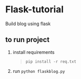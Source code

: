 # Flask-tutorial
Build blog using flask

## to run project
1. install requirements
    > `pip install -r req.txt`
2. run `python flaskblog.py` 